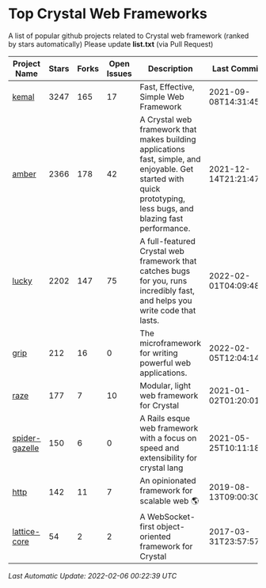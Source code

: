 # Top Crystal Web Frameworks

A list of popular github projects related to Crystal web framework (ranked by stars automatically)
Please update **list.txt** (via Pull Request)

| Project Name | Stars | Forks | Open Issues | Description | Last Commit |
| ------------ | ----- | ----- | ----------- | ----------- | ----------- |
| [kemal](https://github.com/kemalcr/kemal) |3247|165|17|Fast, Effective, Simple Web Framework|2021-09-08T14:31:45Z|
| [amber](https://github.com/amberframework/amber) |2366|178|42|A Crystal web framework that makes building applications fast, simple, and enjoyable. Get started with quick prototyping, less bugs, and blazing fast performance.|2021-12-14T21:21:47Z|
| [lucky](https://github.com/luckyframework/lucky) |2202|147|75|A full-featured Crystal web framework that catches bugs for you, runs incredibly fast, and helps you write code that lasts.|2022-02-01T04:09:48Z|
| [grip](https://github.com/grip-framework/grip) |212|16|0|The microframework for writing powerful web applications.|2022-02-05T12:04:14Z|
| [raze](https://github.com/samueleaton/raze) |177|7|10|Modular, light web framework for Crystal|2021-01-02T01:20:01Z|
| [spider-gazelle](https://github.com/spider-gazelle/spider-gazelle) |150|6|0|A Rails esque web framework with a focus on speed and extensibility for crystal lang|2021-05-25T10:11:18Z|
| [http](https://github.com/onyxframework/http) |142|11|7|An opinionated framework for scalable web 🌎|2019-08-13T09:00:30Z|
| [lattice-core](https://github.com/jasonl99/lattice-core) |54|2|2|A WebSocket-first object-oriented framework for Crystal|2017-03-31T23:57:57Z|

*Last Automatic Update: 2022-02-06 00:22:39 UTC*